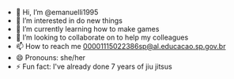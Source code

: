 - 👋 Hi, I’m @emanuelli1995
- 👀 I’m interested in do new things
- 🌱 I’m currently learning how to make games
- 💞️ I’m looking to collaborate on to help my colleagues
- 📫 How to reach me 00001115022386sp@al.educacao.sp.gov.br
- 😄 Pronouns: she/her
-  ⚡ Fun fact: I've already done 7 years of jiu jitsus

<!---

--->
